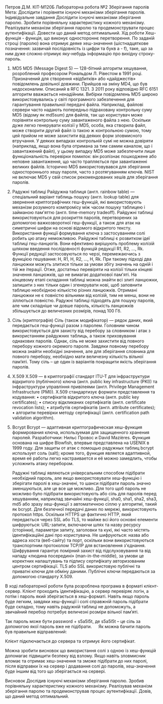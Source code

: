Петров Д.М. КІТ-М120Б
Лабораторна робота №2
Зберігання паролів
Мета: Дослідити і порівняти існуючі механізми зберігання паролів.
Індивідуальне завдання
Дослідити існуючі механізми зберігання паролю. Зробити порівняльну характеристику кожного механізму. Реалізувати механізм зберігання паролю та продемонструвати процес аутентифікації. Довести що даний метод оптимальний.
Хід роботи
Хеш-функція - функція, що виконує одностороннє перетворення. По заданій строці (паролю) вона отримує деяке хеш-значення (шістнадцяткове позначення: зазвичай послідовність із цифри та букв a - f), таке, що за ним дуже сложно отримує яку-небудь інформацію про вихідну строку-пароль.

1.	MD5
MD5 (Message Digest 5) — 128-бітний алгоритм хешування, розроблений професором Рональдом Л. Рівестом в 1991 році. Призначений для створення «відбитків» або «дайджестів» повідомлень довільної довжини. Прийшов на зміну MD4, що був недосконалим. Описаний в RFC 1321. З 2011 року відповідно RFC 6151 алгоритм вважається ненадійним.
Вибірки повідомлень MD5 широко використовувались у світі програмного забезпечення для гарантування правильної передачі файла. Наприклад, файлові сервери часто надають попередньо підраховану контрольну суму MD5 (відому як md5sum) для файлів, так що користувач може порівняти контрольну суму завантаженого файла з нею.
Оскільки дуже легко генерувати колізії у MD5, особа, яка створила файл, може створити другий файл із такою ж контрольною сумою, тому цей прийом не може захистити від деяких форм зловмисного втручання. У деяких випадках контрольній сумі не можна довіряти (наприклад, якщо вона була отримана за тим самим каналом, що і завантажений файл), у цьому випадку MD5 може забезпечити лише функціональність перевірки помилок: він розпізнає пошкоджене або неповне завантаження, що часто трапляється при завантаженні великих файлів.
Історично MD5 використовувався для зберігання одностороннього хешу пароля, часто з розтягуванням ключів. NIST не включає MD5 у свій список рекомендованих хешів для зберігання паролів.

2.	Радужні таблиці 
Райдужна таблиця (англ. rainbow table) — спеціальний варіант таблиць пошуку (англ. lookup table) для звернення криптографічних геш-функцій, які використовують механізм розумного компромісу між часом пошуку таблицею і займаною пам'яттю (англ. time-memory tradeoff). Райдужні таблиці використовуються для розкриття паролів, перетворених за допомогою важкозворотної геш-функції, а також для атак на симетричні шифри на основі відомого відкритого тексту. Використання функції формування ключа з застосуванням солі робить цю атаку неможливою.
	Райдужні таблиці є розвитком ідеї таблиці геш-ланцюгів. Вони ефективно вирішують проблему колізій шляхом введення послідовності функцій редукції R1, R2, …, Rk. Функції редукції застосовуються по черзі, перемежаючись з функцією гешування: H, R1, H, R2, …, H, Rk.
При такому підході два ланцюжки можуть злитися тільки за умови збігу значень на одній і тій же ітерації. Отже, достатньо перевіряти на колізії тільки кінцеві значення ланцюжків, що не вимагає додаткової пам'яті.
На кінцевому етапі складання таблиці можна знайти всі злиті ланцюжки, залишити з них тільки один і згенерувати нові, щоб заповнити таблицю необхідною кількістю різних ланцюжків. Отримані ланцюжки не є повністю вільними від колізій, тим не менш, вони не зіллються повністю.
	Радужні таблиці підходять для пошуку паролів, але чим складніше чи довше пароль, кількість ланцюжків збільшується до величезних розмірів, понад 100 Гб.

3.	Сіль (криптографія)
Сіль (також модифікатор) — рядок даних, який передається геш-функції разом з паролем.
Головним чином використовується для захисту від перебору за словником і атак з використанням райдужних таблиць, а також приховування однакових паролів. Однак, сіль не може захистити від повного перебору кожного окремого пароля. 
Завдяки повному перебору можна знайти необхідні значення, але для зберігання словника для повного перебору, необхідно мати величезну кількість вільної пам’яті. Тому сіль – це один із варіантів покращити якість зберігання паролів.

4.	X.509 
X.509 — в криптографії стандарт ITU-T для інфраструктури відкритого (публічного) ключа (англ. public key infrastructure (PKI)) та інфраструктури управління привілеями (англ. Privilege Management Infrastructure (PMI)).
X.509 стандартизує формати представлення та кодування:
•	сертифікатів відкритого ключа (англ. public key certificates);
•	списку відкликаних сертифікатів (англ. certificate revocation lists);
•	атрибутів сертифікатів (англ. attribute certificates);
•	алгоритм перевірки методу сертифікації (англ. certification path validation algorithm).
 
5.	Bcrypt
Bcrypt — адаптивная криптографическая хеш-функция формирования ключа, используемая для защищенного хранения паролей. Разработчики: Нильс Провос и David Mazières. Функция основана на шифре Blowfish, впервые представлена на USENIX в 1999 году. Для защиты от атак с помощью радужных таблиц bcrypt использует соль (salt); кроме того, функция является адаптивной, время её работы легко настраивается и её можно замедлить, чтобы усложнить атаку перебором.

	Радужні таблиці являються універсальним способом підібрати необхідний пароль, але якщо використовувати хеш-функцію і зберігати паролі в хеш-значені, то шанси підібрати пароль значно зменшуються, але це все ще можливо. Для того щоб пароль не можливо було підібрати використовують або сіль для паролів перед хешуванням, наприклад звичайні хеш-функції, sha0, sha1, sha2, sha3, md5 або зразу хеш-функції з автоматичною сіллю у алгоритмі, такий як bcrypt. 
	Для безпечної передачі даних по мережі,  використовують протокол https. Оскільки HTTPS це фактично HTTP, який передається через SSL або TLS, то майже всі його основні елементи шифруються: URL-запити, включаючи шлях та назву ресурсу (сторінки), параметри запиту, заголовки та кукі, які часто містять ідентифікаційні дані про користувача. Не шифруються: назва або адреса хоста (веб-сайту) та порт, оскільки вони використовуються транспортним протоколом TCP/IP для встановлення з'єднання.
Шифрування гарантує помірний захист від підслуховування та від нападу «людина посередині» (man-in-the-middle), за умови це коректних налаштувань та підпису сертифікату авторизованим центром сертифікації.
	TLS або SSL використовую публічні та приватні ключи для обміну даними. Публічні ключи передаються за допомогою стандарту X.509.
	
В ході лабораторної роботи була розроблена програма в форматі клієнт-сервер. Клієнт проходить ідентифікацію, а сервер перевіряє логін, а потім і пароль який зберігається в хеш-форматі. Навіть якщо пароль буде легким, завдяки хеш-функції і солі справжній пароль підібрати буде складно, тому навіть радужній таблиці не допоможуть, а звичайний перебор потребує величезні розміри вільної пам’яті.

 

Так пароль може бути password + s5a5l5t, де s5a5l5t – це сіль за допомогою якої пароль вже не підібрати.
 
Як можна бачити пароль був правильне відправлений:

     

Клієнт підключається до сервера та отримує його сертифікат. 

 

Можна зробити висновок що використання солі з одною із хеш-функцій допомагає підвищити безпеку від взлому. Якщо навіть зловмисник вломає та отримає хеш-значення та зможе підібрати до них паролі, після відправки їх на сервер і додавання солі до паролів, хеш-значення буде іншим від того що зберігається на сервері. 

Висновок
Дослідив існуючі механізми зберігання паролю. Зробив порівняльну характеристику кожного механізму. Реалізував механізм зберігання паролю та продемонстрував процес аутентифікації. Довів, що даний метод оптимальний.
